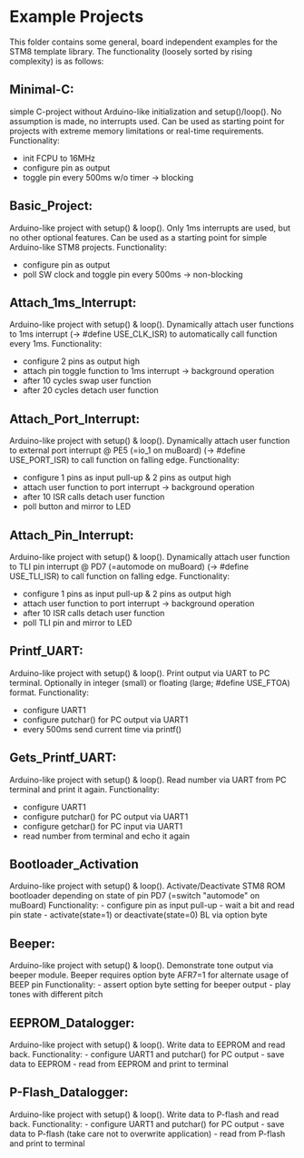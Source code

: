 Example Projects
=================

This folder contains some general, board independent examples for
the STM8 template library. The functionality (loosely sorted by 
rising complexity) is as follows:

Minimal-C: 
----------
  simple C-project without Arduino-like initialization and 
  setup()/loop(). No assumption is made, no interrupts used.
  Can be used as starting point for projects with extreme
  memory limitations or real-time requirements.
  Functionality:
  - init FCPU to 16MHz
  - configure pin as output
  - toggle pin every 500ms w/o timer -> blocking


Basic_Project: 
----------
  Arduino-like project with setup() & loop(). Only 1ms interrupts
  are used, but no other optional features. Can be used as a 
  starting point for simple Arduino-like STM8 projects.
  Functionality:
  - configure pin as output
  - poll SW clock and toggle pin every 500ms -> non-blocking


Attach_1ms_Interrupt: 
----------
  Arduino-like project with setup() & loop(). Dynamically attach 
  user functions to 1ms interrupt (-> #define USE_CLK_ISR) to 
  automatically call function every 1ms. 
  Functionality:
  - configure 2 pins as output high
  - attach pin toggle function to 1ms interrupt -> background operation
  - after 10 cycles swap user function
  - after 20 cycles detach user function


Attach_Port_Interrupt: 
----------
  Arduino-like project with setup() & loop(). Dynamically attach 
  user function to external port interrupt @ PE5 (=io_1 on muBoard)
  (-> #define USE_PORT_ISR) to call function on falling edge. 
  Functionality:
  - configure 1 pins as input pull-up & 2 pins as output high
  - attach user function to port interrupt -> background operation
  - after 10 ISR calls detach user function
  - poll button and mirror to LED


Attach_Pin_Interrupt: 
----------
  Arduino-like project with setup() & loop(). Dynamically attach 
  user function to TLI pin interrupt @ PD7 (=automode on muBoard)
  (-> #define USE_TLI_ISR) to call function on falling edge. 
  Functionality:
  - configure 1 pins as input pull-up & 2 pins as output high
  - attach user function to port interrupt -> background operation
  - after 10 ISR calls detach user function
  - poll TLI pin and mirror to LED


Printf_UART:
----------
  Arduino-like project with setup() & loop(). Print output
  via UART to PC terminal. Optionally in integer (small)
  or floating (large; #define USE_FTOA) format.
  Functionality:
  - configure UART1
  - configure putchar() for PC output via UART1
  - every 500ms send current time via printf()


Gets_Printf_UART:
----------
  Arduino-like project with setup() & loop(). Read number
  via UART from PC terminal and print it again.
  Functionality:
  - configure UART1
  - configure putchar() for PC output via UART1
  - configure getchar() for PC input via UART1
  - read number from terminal and echo it again


Bootloader_Activation
----------
  Arduino-like project with setup() & loop(). 
  Activate/Deactivate STM8 ROM bootloader depending on
  state of pin PD7 (=switch "automode" on muBoard)
  Functionality:
    - configure pin as input pull-up
    - wait a bit and read pin state
    - activate(state=1) or deactivate(state=0) BL via option byte


Beeper: 
----------
  Arduino-like project with setup() & loop(). 
  Demonstrate tone output via beeper module.
  Beeper requires option byte AFR7=1 for alternate usage of BEEP pin 
  Functionality:
    - assert option byte setting for beeper output 
    - play tones with different pitch


EEPROM_Datalogger:
----------
  Arduino-like project with setup() & loop(). 
  Write data to EEPROM and read back.
  Functionality:
    - configure UART1 and putchar() for PC output
    - save data to EEPROM
    - read from EEPROM and print to terminal 


P-Flash_Datalogger:
----------
  Arduino-like project with setup() & loop(). 
  Write data to P-flash and read back.
  Functionality:
    - configure UART1 and putchar() for PC output
    - save data to P-flash (take care not to overwrite application)
    - read from P-flash and print to terminal 

